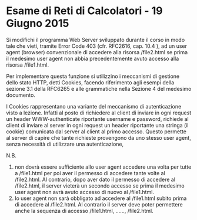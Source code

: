# Esame di Reti di Calcolatori - 19 Giugno 2015

Si modifichi il programma Web Server sviluppato durante il corso in modo tale che vieti, tramite Error
Code 403 (cfr. RFC2616, cap. 10.4 ), ad un user agent (browser) convenzionale di accedere alla
risorsa /file2.html se prima il medesimo user agent non abbia precedentemente avuto accesso
alla risorsa /file1.html.

Per implementare questa funzione si utilizzino i meccanismi di gestione dello stato HTTP, detti
Cookies, facendo riferimento agli esempi della sezione 3.1 della RFC6265 e alle grammatiche nella
Sezione 4 del medesimo documento.

I Cookies rappresentano una variante del meccanismo di autenticazione visto a lezione. Infatti al
posto di richiedere al client di inviare in ogni request un header WWW-authenticate riportante
username e password, richiede al client di inviare al server in ogni request un header riportante una
stringa (il cookie) comunicata dal server al client al primo accesso. Questo permette al server di
capire che tante richieste provengono da uno stesso user agent, senza necessità di utilizzare una
autenticazione,

N.B.
1. non dovrà essere sufficiente allo user agent accedere una volta per tutte a /file1.html per
poi aver il permesso di accedere tante volte al /file2.html. Al contrario, dopo aver dato il
permesso di accedere al /file2.html, il server vieterà un secondo accesso se prima il
medesimo user agent non avrà avuto accesso di nuovo al /file1.html.
2. lo user agent non sarà obbligato ad accedere al /file1.html subito prima di accedere al
/file2.html. Al contrario il server deve poter permettere anche la sequenza di accesso
/file1.html, ...<altre risorse>..., /file2.html.
